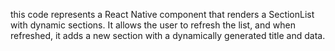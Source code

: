 this code represents a React Native component that renders a SectionList with dynamic sections. It allows the user to refresh the list, and when refreshed, it adds a new section with a dynamically generated title and data.
